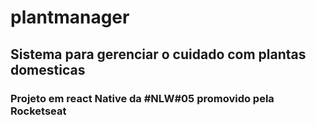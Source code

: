 # plantmanager


## Sistema para gerenciar o cuidado com plantas domesticas

### Projeto em react Native da #NLW#05 promovido pela Rocketseat
